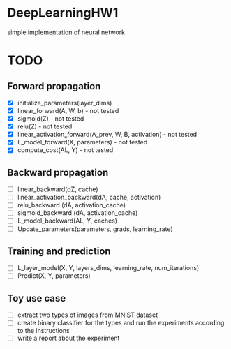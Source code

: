 # DeepLearningHW1
simple implementation of neural network

# TODO
## Forward propagation
- [x] initialize_parameters(layer_dims)
- [x] linear_forward(A, W, b) - not tested
- [x] sigmoid(Z) - not tested
- [x] relu(Z) - not tested
- [x] linear_activation_forward(A_prev, W, B, activation) - not tested
- [x] L_model_forward(X, parameters) - not tested
- [x] compute_cost(AL, Y) - not tested
## Backward propagation
- [ ] linear_backward(dZ, cache)
- [ ] linear_activation_backward(dA, cache, activation)
- [ ] relu_backward (dA, activation_cache)
- [ ] sigmoid_backward (dA, activation_cache)
- [ ] L_model_backward(AL, Y, caches)
- [ ] Update_parameters(parameters, grads, learning_rate)
## Training and prediction
- [ ] L_layer_model(X, Y, layers_dims, learning_rate, num_iterations)
- [ ] Predict(X, Y, parameters)
## Toy use case
- [ ] extract two types of images from MNIST dataset
- [ ] create binary classifier for the types and run the experiments according to the instructions
- [ ] write a report about the experiment